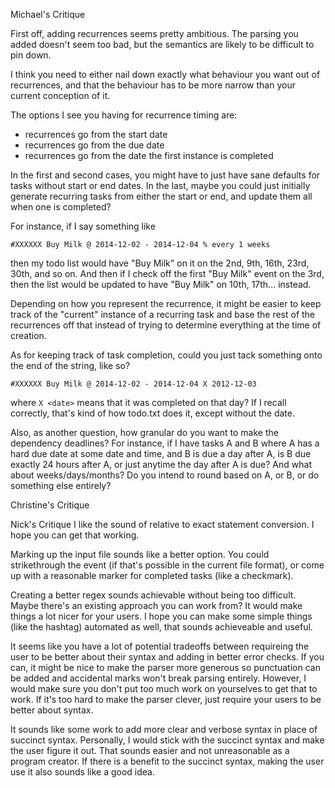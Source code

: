 Michael's Critique

First off, adding recurrences seems pretty ambitious.  The parsing you added
doesn't seem too bad, but the semantics are likely to be difficult to pin down.

I think you need to either nail down exactly what behaviour you want out of
recurrences, and that the behaviour has to be more narrow than your current
conception of it.

The options I see you having for recurrence timing are:
* recurrences go from the start date
* recurrences go from the due date
* recurrences go from the date the first instance is completed

In the first and second cases, you might have to just have sane defaults for
tasks without start or end dates.  In the last, maybe you could just initially
generate recurring tasks from either the start or end, and update them all when
one is completed?

For instance, if I say something like 

`#XXXXXX Buy Milk @ 2014-12-02 - 2014-12-04 % every 1 weeks`

then my todo list would have "Buy Milk" on it on the 2nd, 9th, 16th, 23rd,
30th, and so on.  And then if I check off the first "Buy Milk" event on the
3rd, then the list would be updated to have "Buy Milk" on 10th, 17th...
instead.

Depending on how you represent the recurrence, it might be easier to keep track
of the "current" instance of a recurring task and base the rest of the
recurrences off that instead of trying to determine everything at the time of
creation.

As for keeping track of task completion, could you just tack something onto the
end of the string, like so?

`#XXXXXX Buy Milk @ 2014-12-02 - 2014-12-04 X 2012-12-03`

where `X <date>` means that it was completed on that day?  If I recall
correctly, that's kind of how todo.txt does it, except without the date.

Also, as another question, how granular do you want to make the dependency
deadlines?  For instance, if I have tasks A and B where A has a hard due date
at some date and time, and B is due a day after A, is B due exactly 24 hours
after A, or just anytime the day after A is due?  And what about
weeks/days/months?  Do you intend to round based on A, or B, or do something
else entirely?

Christine's Critique

Nick's Critique
I like the sound of relative to exact statement conversion.  I hope you can get that working.

Marking up the input file sounds like a better option.  You could strikethrough the event (if that's possible in the current file format), or come up with a reasonable marker for completed tasks (like a checkmark).

Creating a better regex sounds achievable without being too difficult.  Maybe there's an existing approach you can work from?  It would make things a lot nicer for your users.  I hope you can make some simple things (like the hashtag) automated as well, that sounds achieveable and useful.

It seems like you have a lot of potential tradeoffs between requireing the user to be better about their syntax and adding in better error checks.  If you can, it might be nice to make the parser more generous so punctuation can be added and accidental marks won't break parsing entirely.  However, I would make sure you don't put too much work on yourselves to get that to work.  If it's too hard to make the parser clever, just require your users to be better about syntax.

It sounds like some work to add more clear and verbose syntax in place of succinct syntax.  Personally, I would stick with the succinct syntax and make the user figure it out.  That sounds easier and not unreasonable as a program creator.  If there is a benefit to the succinct syntax, making the user use it also sounds like a good idea.
